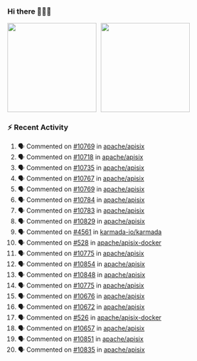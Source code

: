 ### Hi there 👋👋👋

<div style="display: flex; gap: 10px;">
  <img height="200px" src="https://github-readme-stats.vercel.app/api?username=Vacant2333&show_icons=true&theme=flag-india&count_private=true&hide_rank=true&include_all_commits=true">
  <img height="200px" src="https://github-readme-stats.vercel.app/api/top-langs/?username=Vacant2333&layout=donut">
</div>

### :zap: Recent Activity

<!--START_SECTION:activity-->
1. 🗣 Commented on [#10769](https://github.com/apache/apisix/issues/10769#issuecomment-1905361918) in [apache/apisix](https://github.com/apache/apisix)
2. 🗣 Commented on [#10718](https://github.com/apache/apisix/issues/10718#issuecomment-1904145453) in [apache/apisix](https://github.com/apache/apisix)
3. 🗣 Commented on [#10735](https://github.com/apache/apisix/issues/10735#issuecomment-1904139379) in [apache/apisix](https://github.com/apache/apisix)
4. 🗣 Commented on [#10767](https://github.com/apache/apisix/issues/10767#issuecomment-1904042019) in [apache/apisix](https://github.com/apache/apisix)
5. 🗣 Commented on [#10769](https://github.com/apache/apisix/issues/10769#issuecomment-1904038569) in [apache/apisix](https://github.com/apache/apisix)
6. 🗣 Commented on [#10784](https://github.com/apache/apisix/issues/10784#issuecomment-1904034956) in [apache/apisix](https://github.com/apache/apisix)
7. 🗣 Commented on [#10783](https://github.com/apache/apisix/issues/10783#issuecomment-1904033591) in [apache/apisix](https://github.com/apache/apisix)
8. 🗣 Commented on [#10829](https://github.com/apache/apisix/issues/10829#issuecomment-1904024349) in [apache/apisix](https://github.com/apache/apisix)
9. 🗣 Commented on [#4561](https://github.com/karmada-io/karmada/pull/4561#issuecomment-1902564047) in [karmada-io/karmada](https://github.com/karmada-io/karmada)
10. 🗣 Commented on [#528](https://github.com/apache/apisix-docker/issues/528#issuecomment-1902470572) in [apache/apisix-docker](https://github.com/apache/apisix-docker)
11. 🗣 Commented on [#10775](https://github.com/apache/apisix/issues/10775#issuecomment-1901774120) in [apache/apisix](https://github.com/apache/apisix)
12. 🗣 Commented on [#10854](https://github.com/apache/apisix/pull/10854#issuecomment-1900307730) in [apache/apisix](https://github.com/apache/apisix)
13. 🗣 Commented on [#10848](https://github.com/apache/apisix/issues/10848#issuecomment-1900299616) in [apache/apisix](https://github.com/apache/apisix)
14. 🗣 Commented on [#10775](https://github.com/apache/apisix/issues/10775#issuecomment-1900295324) in [apache/apisix](https://github.com/apache/apisix)
15. 🗣 Commented on [#10676](https://github.com/apache/apisix/issues/10676#issuecomment-1899974819) in [apache/apisix](https://github.com/apache/apisix)
16. 🗣 Commented on [#10672](https://github.com/apache/apisix/issues/10672#issuecomment-1899967270) in [apache/apisix](https://github.com/apache/apisix)
17. 🗣 Commented on [#526](https://github.com/apache/apisix-docker/issues/526#issuecomment-1899827099) in [apache/apisix-docker](https://github.com/apache/apisix-docker)
18. 🗣 Commented on [#10657](https://github.com/apache/apisix/issues/10657#issuecomment-1899621006) in [apache/apisix](https://github.com/apache/apisix)
19. 🗣 Commented on [#10851](https://github.com/apache/apisix/pull/10851#issuecomment-1899554809) in [apache/apisix](https://github.com/apache/apisix)
20. 🗣 Commented on [#10835](https://github.com/apache/apisix/issues/10835#issuecomment-1899545294) in [apache/apisix](https://github.com/apache/apisix)
<!--END_SECTION:activity-->

